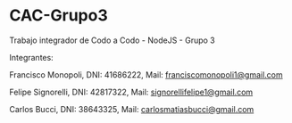 # CAC-Grupo3
Trabajo integrador de Codo a Codo - NodeJS - Grupo 3

Integrantes:

Francisco Monopoli, DNI: 41686222, Mail: franciscomonopoli1@gmail.com

Felipe Signorelli, DNI: 42817322, Mail: signorellifelipe1@gmail.com

Carlos Bucci, DNI: 38643325, Mail: carlosmatiasbucci@gmail.com

